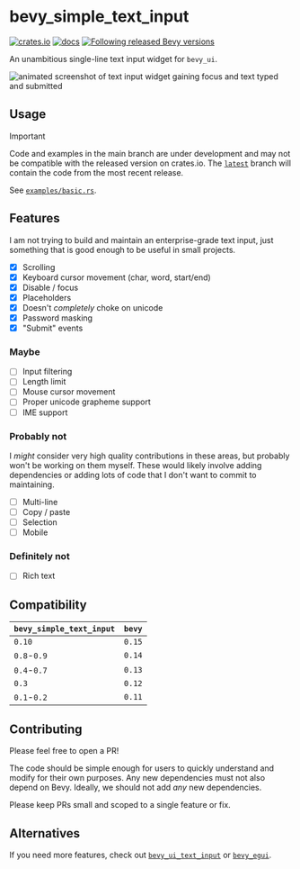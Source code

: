 # bevy_simple_text_input

[![crates.io](https://img.shields.io/crates/v/bevy_simple_text_input.svg)](https://crates.io/crates/bevy_simple_text_input)
[![docs](https://docs.rs/bevy_simple_text_input/badge.svg)](https://docs.rs/bevy_simple_text_input)
[![Following released Bevy versions](https://img.shields.io/badge/Bevy%20tracking-released%20version-lightblue)](https://bevyengine.org/learn/book/plugin-development/#main-branch-tracking)

An unambitious single-line text input widget for `bevy_ui`.

![animated screenshot of text input widget gaining focus and text typed and submitted](assets/screenshot.gif)

## Usage

> [!IMPORTANT]
> Code and examples in the main branch are under development and may not be compatible with the released version on crates.io. The [`latest`](https://github.com/rparrett/bevy_simple_text_input/tree/latest) branch will contain the code from the most recent release.

See [`examples/basic.rs`](https://github.com/rparrett/bevy_simple_text_input/blob/latest/examples/basic.rs).

## Features

I am not trying to build and maintain an enterprise-grade text input, just something that is good enough to be useful in small projects.

- [X] Scrolling
- [X] Keyboard cursor movement (char, word, start/end)
- [X] Disable / focus
- [X] Placeholders
- [X] Doesn't *completely* choke on unicode
- [X] Password masking
- [X] "Submit" events

### Maybe

- [ ] Input filtering
- [ ] Length limit
- [ ] Mouse cursor movement
- [ ] Proper unicode grapheme support
- [ ] IME support

### Probably not

I *might* consider very high quality contributions in these areas, but probably won't be working on them myself. These would likely involve adding dependencies or adding lots of code that I don't want to commit to maintaining.

- [ ] Multi-line
- [ ] Copy / paste
- [ ] Selection
- [ ] Mobile

### Definitely not

- [ ] Rich text

## Compatibility

| `bevy_simple_text_input` | `bevy` |
| :--                      | :--    |
| `0.10`                   | `0.15` |
| `0.8`-`0.9`              | `0.14` |
| `0.4`-`0.7`              | `0.13` |
| `0.3`                    | `0.12` |
| `0.1`-`0.2`              | `0.11` |

## Contributing

Please feel free to open a PR!

The code should be simple enough for users to quickly understand and modify for their own purposes. Any new dependencies must not also depend on Bevy. Ideally, we should not add *any* new dependencies.

Please keep PRs small and scoped to a single feature or fix.

## Alternatives

If you need more features, check out [`bevy_ui_text_input`](https://github.com/ickshonpe/bevy_ui_text_input) or [`bevy_egui`](https://github.com/mvlabat/bevy_egui).
